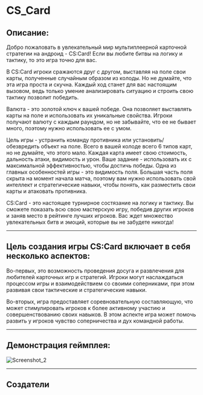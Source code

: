 # CS_Card
## Описание:

Добро пожаловать в увлекательный мир мультиплеерной карточной стратегии на андроид - CS:Card! Если вы любите битвы на логику и тактику, то это игра точно для вас.

В CS:Card игроки сражаются друг с другом, выставляя на поле свои карты, полученные случайным образом из колоды. Но не думайте, что эта игра проста и скучна. Каждый ход станет для вас настоящим вызовом, ведь только умение анализировать ситуацию и строить свою тактику позволит победить.

Валюта - это золотой ключ к вашей победе. Она позволяет выставлять карты на поле и использовать их уникальные свойства. Игроки получают валюту с каждым раундом, но не забывайте, что ее не бывает много, поэтому нужно использовать ее с умом.

Цель игры - устранить команду противника или установить/обезвредить объект на поле. Всего в вашей колоде всего 6 типов карт, но не думайте, что этого мало. Каждая карта имеет свою стоимость, дальность атаки, видимость и урон. Ваше задание - использовать их с максимальной эффективностью, чтобы достичь победы.
Одна из главных особенностей игры - это видимость поля. Большая часть поля скрыта на момент начала матча, поэтому вам нужно использовать свой интеллект и стратегические навыки, чтобы понять, как разместить свои карты и атаковать противника.

CS:Card - это настоящее турнирное состязание на логику и тактику. Вы сможете показать всю свою мастерскую игру, победив других игроков и заняв место в рейтинге лучших игроков. Вас ждет множество увлекательных битв и эмоций, которые вы не забудете никогда!

----

## Цель создания игры CS:Card включает в себя несколько аспектов:

Во-первых, это возможность проведения досуга и развлечения для любителей карточных игр и стратегий. Игроки могут наслаждаться процессом игры и взаимодействием со своими соперниками, при этом развивая свои тактические и стратегические навыки.

Во-вторых, игра предоставляет соревновательную составляющую, что может стимулировать игроков к более активному участию и совершенствованию своих навыков. В этом аспекте игра может помочь развить у игроков чувство соперничества и дух командной работы.

---

## Демонстрация геймплея:
![Screenshot_2](https://user-images.githubusercontent.com/100920758/221404219-a08039b5-f6f8-4189-b1fd-8cd760a8c546.png)

--- 

## Создатели
